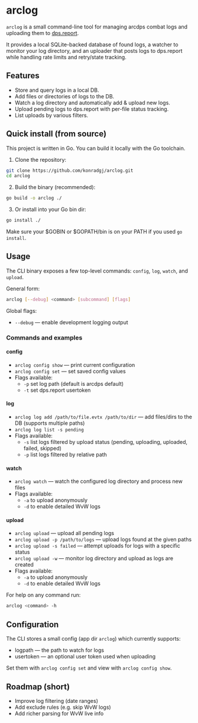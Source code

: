 # arclog

`arclog` is a small command-line tool for managing arcdps combat logs and uploading them to [dps.report](https://dps.report).

It provides a local SQLite-backed database of found logs, a watcher to monitor your log directory, and an uploader that posts logs to dps.report while handling rate limits and retry/state tracking.

## Features

- Store and query logs in a local DB.
- Add files or directories of logs to the DB.
- Watch a log directory and automatically add & upload new logs.
- Upload pending logs to dps.report with per-file status tracking.
- List uploads by various filters.

## Quick install (from source)

This project is written in Go. You can build it locally with the Go toolchain.

1. Clone the repository:

```bash
git clone https://github.com/konradgj/arclog.git
cd arclog
```

2. Build the binary (recommended):

```bash
go build -o arclog ./
```

3. Or install into your Go bin dir:

```bash
go install ./
```

Make sure your $GOBIN or $GOPATH/bin is on your PATH if you used `go install`.

## Usage

The CLI binary exposes a few top-level commands: `config`, `log`, `watch`, and `upload`.

General form:

```bash
arclog [--debug] <command> [subcommand] [flags]
```

Global flags:
- `--debug` — enable development logging output

### Commands and examples

#### config
- `arclog config show` — print current configuration
- `arclog config set` — set saved config values
- Flags available:
  - `-p` set log path (default is arcdps default)
  - `-t` set dps.report usertoken

#### log
- `arclog log add /path/to/file.evtx /path/to/dir` — add files/dirs to the DB (supports multiple paths)
- `arclog log list -s pending` 
- Flags available:
  - `-s` list logs filtered by upload status (pending, uploading, uploaded, failed, skipped)
  - `-p` list logs filtered by relative path

#### watch
- `arclog watch` — watch the configured log directory and process new files
- Flags available: 
  - `-a` to upload anonymously
  - `-d` to enable detailed WvW logs

#### upload
- `arclog upload` — upload all pending logs
- `arclog upload -p /path/to/logs` — upload logs found at the given paths
- `arclog upload -s failed` — attempt uploads for logs with a specific status
- `arclog upload -w` — monitor log directory and upload as logs are created
- Flags available: 
  - `-a` to upload anonymously
  - `-d` to enable detailed WvW logs

For help on any command run:

```bash
arclog <command> -h
```

## Configuration

The CLI stores a small config (app dir `arclog`) which currently supports:

- logpath — the path to watch for logs
- usertoken — an optional user token used when uploading

Set them with `arclog config set` and view with `arclog config show`.

## Roadmap (short)

- Improve log filtering (date ranges)
- Add exclude rules (e.g. skip WvW logs)
- Add richer parsing for WvW live info
